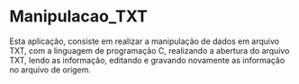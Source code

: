 # Manipulacao_TXT

Esta aplicação, consiste em realizar a manipulação de dados em arquivo TXT, com a linguagem de programação C, realizando a abertura do arquivo TXT, lendo as informação, editando e gravando novamente as informação no arquivo de origem.
